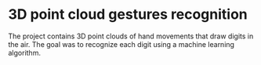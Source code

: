 # 3D point cloud gestures recognition
The project contains 3D point clouds of hand movements that draw digits in the air. 
The goal was to recognize each digit using a machine learning algorithm.
